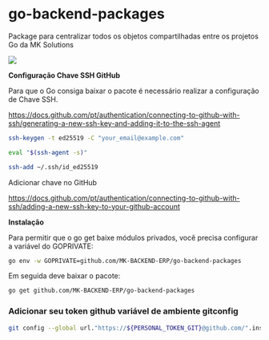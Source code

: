 # go-backend-packages
Package para centralizar todos os objetos compartilhadas entre os projetos Go da MK Solutions

![](https://www.mksolutions.com.br/wp-content/uploads/2022/11/mk-positive.svg)

**Configuração Chave SSH GitHub**

Para que o Go consiga baixar o pacote é necessário realizar a configuração de Chave SSH.

https://docs.github.com/pt/authentication/connecting-to-github-with-ssh/generating-a-new-ssh-key-and-adding-it-to-the-ssh-agent

```bash
ssh-keygen -t ed25519 -C "your_email@example.com"
```
```bash
eval "$(ssh-agent -s)"
```
```bash
ssh-add ~/.ssh/id_ed25519
```
Adicionar chave no GitHub

https://docs.github.com/pt/authentication/connecting-to-github-with-ssh/adding-a-new-ssh-key-to-your-github-account

**Instalação**

Para permitir que o go get baixe módulos privados, você precisa configurar a variável do GOPRIVATE:

```bash
go env -w GOPRIVATE=github.com/MK-BACKEND-ERP/go-backend-packages
```
Em seguida deve baixar o pacote:
```bash
go get github.com/MK-BACKEND-ERP/go-backend-packages
```

### Adicionar seu token github variável de ambiente gitconfig
```bash
git config --global url."https://${PERSONAL_TOKEN_GIT}@github.com/".insteadOf "https://github.com/"
```
